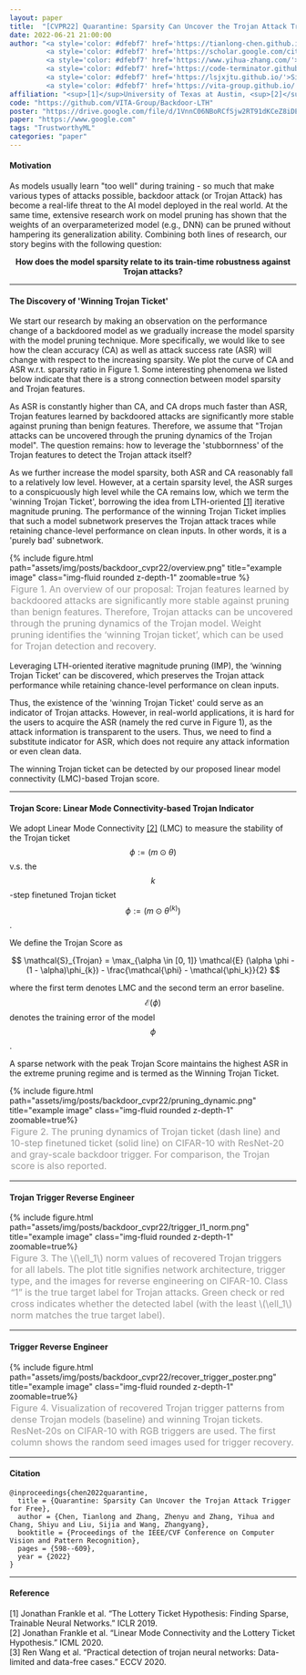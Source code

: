 ```yaml
---
layout: paper
title:  "[CVPR22] Quarantine: Sparsity Can Uncover the Trojan Attack Trigger for Free"
date: 2022-06-21 21:00:00
author: "<a style='color: #dfebf7' href='https://tianlong-chen.github.io/'>Tianlong Chen</a><sup>[1]</sup>*, 
         <a style='color: #dfebf7' href='https://scholar.google.com/citations?user=ZLyJRxoAAAAJ&hl=zh-CN'>Zhenyu Zhang</a><sup>[1]</sup>*, 
         <a style='color: #dfebf7' href='https://www.yihua-zhang.com/'>Yihua Zhang</a><sup>[2]</sup>*, 
         <a style='color: #dfebf7' href='https://code-terminator.github.io/'>Shiyu Chang</a><sup>[3]</sup>, 
         <a style='color: #dfebf7' href='https://lsjxjtu.github.io/'>Sijia Liu</a><sup>[2,4]</sup>, 
         <a style='color: #dfebf7' href='https://vita-group.github.io/'>Zhangyang Wang</a><sup>[1]</sup>"
affiliation: "<sup>[1]</sup>University of Texas at Austin, <sup>[2]</sup>Michigan State University, <sup>[3]</sup>University of California, Santa Barbara, <sup>[4]</sup>MIT-IBM Watson AI Lab"
code: "https://github.com/VITA-Group/Backdoor-LTH"
poster: "https://drive.google.com/file/d/1VnnC06NBoRCfSjw2RT91dKCeZ8iDEXCY/view?usp=sharing"
paper: "https://www.google.com"
tags: "TrustworthyML"
categories: "paper"
---
```


#### Motivation

As models usually learn "too well" during training - so much that make various types of attacks possible, backdoor attack (or Trojan Attack) has become a real-life threat to the AI model deployed in the real world. At the same time, extensive research work on model pruning has shown that the weights of an overparameterized model (e.g., DNN) can be pruned without hampering its generalization ability. Combining both lines of research, our story begins with the following question:

<center>
<b>

How does the model sparsity relate to its train-time robustness against Trojan attacks?
</b>
<br>
</center>

---

#### The Discovery of 'Winning Trojan Ticket'

We start our research by making an observation on the performance change of a backdoored model as we gradually increase the model sparsity with the model pruning technique. More specifically, we would like to see how the clean accuracy (CA) as well as attack success rate (ASR) will change with respect to the increasing sparsity. We plot the curve of CA and ASR w.r.t. sparsity ratio in Figure 1. Some interesting phenomena we listed below indicate that there is a strong connection between model sparsity and Trojan features.

As ASR is constantly higher than CA, and CA drops much faster than ASR, Trojan features learned by backdoored attacks are significantly more stable against pruning than benign features. Therefore, we assume that "Trojan attacks can be uncovered through the pruning dynamics of the Trojan model". The question remains: how to leverage the 'stubbornness' of the Trojan features to detect the Trojan attack itself?

As we further increase the model sparsity, both ASR and CA reasonably fall to a relatively low level. However, at a certain sparsity level, the ASR surges to a conspicuously high level while the CA remains low, which we term the 'winning Trojan Ticket', borrowing the idea from LTH-oriented [\[1\]](#refer-anchor-1) iterative magnitude pruning. The performance of the winning Trojan Ticket implies that such a model subnetwork preserves the Trojan attack traces while retaining chance-level performance on clean inputs. In other words, it is a 'purely bad' subnetwork.

<div class="row">
    <div class="col-sm mt-3 mt-md-0">
        {% include figure.html path="assets/img/posts/backdoor_cvpr22/overview.png" title="example image" class="img-fluid rounded z-depth-1" zoomable=true %}
    </div>
</div>
<div class="caption" style="color: #999; font-size:16px; padding: 2px;">
    Figure 1. An overview of our proposal: Trojan features learned by backdoored attacks are significantly more stable against pruning than benign features. Therefore, Trojan attacks can be uncovered through the pruning dynamics of the Trojan model. Weight pruning identifies the ‘winning Trojan ticket’, which can be used for Trojan detection and recovery. 
</div>

Leveraging LTH-oriented iterative magnitude pruning (IMP), the ‘winning Trojan Ticket’ can be discovered, which preserves the Trojan attack performance while retaining chance-level performance on clean inputs.

Thus, the existence of the 'winning Trojan Ticket' could serve as an indicator of Trojan attacks. However, in real-world applications, it is hard for the users to acquire the ASR (namely the red curve in Figure 1), as the attack information is transparent to the users. Thus, we need to find a substitute indicator for ASR, which does not require any attack information or even clean data.

The winning Trojan ticket can be detected by our proposed linear model connectivity (LMC)-based Trojan score.

---

#### Trojan Score: Linear Mode Connectivity-based Trojan Indicator

We adopt Linear Mode Connectivity [\[2\]](#refer-anchor-2) (LMC) to measure the stability of the Trojan ticket $$\phi := (m \odot \theta)$$ v.s. the $$k$$-step finetuned Trojan ticket $$\phi := (m \odot \theta^{(k)})$$.

We define the Trojan Score as

$$
    \mathcal{S}_{Trojan} = \max_{\alpha \in [0, 1]} \mathcal{E} (\alpha \phi - (1 - \alpha)\phi_{k}) - \frac{\mathcal{\phi} - \mathcal{\phi_k}}{2}
$$

where the first term denotes LMC and the second term an error baseline. $$\mathcal{E}(\phi)$$ denotes the training error of the model $$\phi$$.

A sparse network with the peak Trojan Score maintains the highest ASR in the extreme pruning regime and is termed as the Winning Trojan Ticket.

<div class="row">
    <div class="col-sm mt-3 mt-md-0">
        {% include figure.html path="assets/img/posts/backdoor_cvpr22/pruning_dynamic.png" title="example image" class="img-fluid rounded z-depth-1" zoomable=true%}
    </div>
</div>
<div class="caption" style="color: #999; font-size:16px; padding: 2px;">
    Figure 2. The pruning dynamics of Trojan ticket (dash line) and 10-step finetuned ticket (solid line) on CIFAR-10 with ResNet-20 and gray-scale backdoor trigger. For comparison, the Trojan score is also reported.
</div>

---

#### Trojan Trigger Reverse Engineer 

<div class="row">
    <div class="col-sm mt-3 mt-md-0">
        {% include figure.html path="assets/img/posts/backdoor_cvpr22/trigger_l1_norm.png" title="example image" class="img-fluid rounded z-depth-1" zoomable=true%}
    </div>
</div>
<div class="caption" style="color: #999; font-size:16px; padding: 2px;">
    Figure 3. The \(\ell_1\) norm values of recovered Trojan triggers for all labels. The plot title signifies network architecture, trigger type, and the images for reverse engineering on CIFAR-10. Class “1” is the true target label for Trojan attacks. Green check or red cross indicates whether the detected label (with the least \(\ell_1\) norm matches the true target label).
</div>

---

#### Trigger Reverse Engineer

<div class="row">
    <div class="col-sm mt-3 mt-md-0">
        {% include figure.html path="assets/img/posts/backdoor_cvpr22/recover_trigger_poster.png" title="example image" class="img-fluid rounded z-depth-1" zoomable=true%}
    </div>
</div>
<div class="caption" style="color: #999; font-size:16px; padding: 2px;">
    Figure 4. Visualization of recovered Trojan trigger patterns from dense Trojan models (baseline) and winning Trojan tickets. ResNet-20s on CIFAR-10 with RGB triggers are used. The first column shows the random seed images used for trigger recovery.
</div>

---

#### Citation

```
@inproceedings{chen2022quarantine,
  title = {Quarantine: Sparsity Can Uncover the Trojan Attack Trigger for Free},
  author = {Chen, Tianlong and Zhang, Zhenyu and Zhang, Yihua and Chang, Shiyu and Liu, Sijia and Wang, Zhangyang},
  booktitle = {Proceedings of the IEEE/CVF Conference on Computer Vision and Pattern Recognition},
  pages = {598--609},
  year = {2022}
}
```
---

#### Reference

<div id="refer-anchor-1"></div> [1] Jonathan Frankle et al. “The Lottery Ticket Hypothesis: Finding Sparse, Trainable Neural Networks.” ICLR 2019. 

<div id="refer-anchor-2"></div> [2] Jonathan Frankle et al. “Linear Mode Connectivity and the Lottery Ticket Hypothesis.” ICML 2020.

<div id="refer-anchor-3"></div> [3] Ren Wang et al. “Practical detection of trojan neural networks: Data-limited and data-free cases.” ECCV 2020.